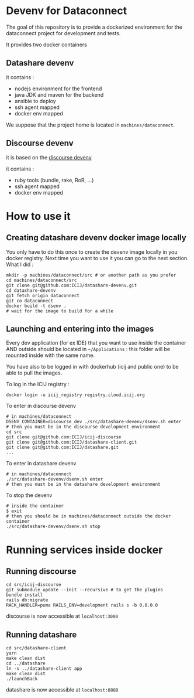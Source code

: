 # Devenv for Dataconnect

The goal of this repository is to provide a dockerized environment for the dataconnect project for development and tests. 

It provides two docker containers

## Datashare devenv

it contains :

- nodejs environment for the frontend
- java JDK and maven for the backend
- ansible to deploy
- ssh agent mapped
- docker env mapped

We suppose that the project home is located in `machines/dataconnect`.

## Discourse devenv 

it is based on the [discourse devenv](https://github.com/discourse/discourse_docker)

it contains : 

- ruby tools (bundle, rake, RoR, ...) 
- ssh agent mapped
- docker env mapped

# How to use it

## Creating datashare devenv docker image locally

You only have to do this once to create the devenv image locally in you docker registry. Next time you want to use it you can go to the next section. 
What I did : 

```shell script
mkdir -p machines/dataconnect/src # or another path as you prefer
cd machines/dataconnect/src
git clone git@github.com:ICIJ/datashare-devenv.git
cd datashare-devenv
git fetch origin dataconnect
git co dataconnect
docker build -t dsenv .
# wait for the image to build for a while
```

## Launching and entering into the images

Every dev application (for ex IDE) that you want to use inside the container
AND outside should be located in `~/Applications` : this folder will be mounted inside 
with the same name.

You have also to be logged in with dockerhub (icij and public one) to be able to pull the images.

To log in the ICIJ registry : 

```shell script
docker login -u icij_registry registry.cloud.icij.org
```

To enter in discourse devenv
```shell script
# in machines/dataconnect
DSENV_CONTAINER=discourse_dev ./src/datashare-devenv/dsenv.sh enter
# then you must be in the discourse development environment
cd src
git clone git@github.com:ICIJ/icij-discourse
git clone git@github.com:ICIJ/datashare-client.git
git clone git@github.com:ICIJ/datashare.git
...
```

To enter in datashare devenv

```shell script
# in machines/dataconnect
./src/datashare-devenv/dsenv.sh enter
# then you must be in the datashare development environment
```

To stop the devenv
```shell script
# inside the container
$ exit
# then you should be in machines/dataconnect outside the docker container
./src/datashare-devenv/dsenv.sh stop
```

# Running services inside docker

## Running discourse

```shell script
cd src/icij-discourse
git submodule update --init --recursive # to get the plugins
bundle install
rails db:migrate
RACK_HANDLER=puma RAILS_ENV=development rails s -b 0.0.0.0
```
discourse is now accessible at `localhost:3000`

## Running datashare

```shell script
cd src/datashare-client
yarn
make clean dist
cd ../datashare
ln -s ../datashare-client app
make clean dist
./launchBack
```
datashare is now accessible at `localhost:8888`
